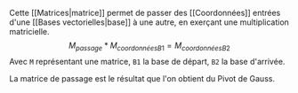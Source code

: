 Cette [[Matrices|matrice]] permet de passer des [[Coordonnées]] entrées d'une [[Bases vectorielles|base]] à une autre, en exerçant une multiplication matricielle.
$$M_{passage} * M_{coordonnéesB1} = M_{coordonnéesB2}$$
Avec `M` représentant une matrice, `B1` la base de départ, `B2` la base d'arrivée.

La matrice de passage est le résultat que l'on obtient du Pivot de Gauss.